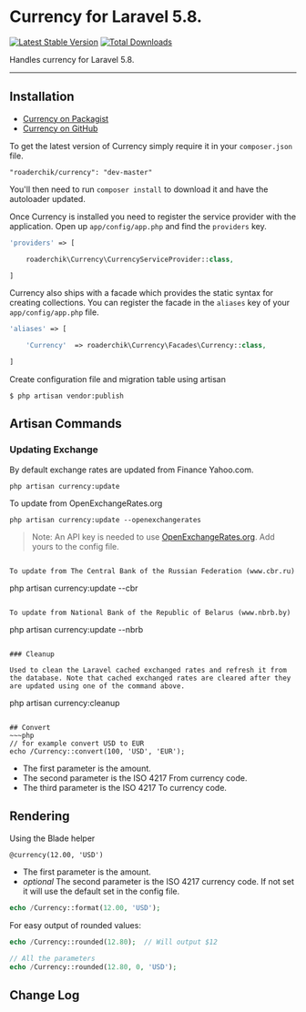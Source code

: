 # Currency for Laravel 5.8.

[![Latest Stable Version](https://poser.pugx.org/elv1ss/currency/v/stable.png)](https://packagist.org/packages/elv1ss/currency) [![Total Downloads](https://poser.pugx.org/elv1ss/currency/downloads.png)](https://packagist.org/packages/elv1ss/currency)

Handles currency for Laravel 5.8.

----------

## Installation

- [Currency on Packagist](https://packagist.org/packages/roaderchik/currency)
- [Currency on GitHub](https://github.com/roaderchik/currency)

To get the latest version of Currency simply require it in your `composer.json` file.

~~~
"roaderchik/currency": "dev-master"
~~~

You'll then need to run `composer install` to download it and have the autoloader updated.

Once Currency is installed you need to register the service provider with the application. Open up `app/config/app.php` and find the `providers` key.

~~~php
'providers' => [

    roaderchik\Currency\CurrencyServiceProvider::class,

]
~~~

Currency also ships with a facade which provides the static syntax for creating collections. You can register the facade in the `aliases` key of your `app/config/app.php` file.

~~~php
'aliases' => [

    'Currency'  => roaderchik\Currency\Facades\Currency::class,

]
~~~

Create configuration file and migration table using artisan

~~~
$ php artisan vendor:publish
~~~

## Artisan Commands

### Updating Exchange

By default exchange rates are updated from Finance Yahoo.com.

~~~
php artisan currency:update
~~~

To update from OpenExchangeRates.org
~~~
php artisan currency:update --openexchangerates
~~~
> Note: An API key is needed to use [OpenExchangeRates.org](http://OpenExchangeRates.org). Add yours to the config file.
~~~

To update from The Central Bank of the Russian Federation (www.cbr.ru)
~~~
php artisan currency:update --cbr
~~~

To update from National Bank of the Republic of Belarus (www.nbrb.by)
~~~
php artisan currency:update --nbrb
~~~

### Cleanup

Used to clean the Laravel cached exchanged rates and refresh it from the database. Note that cached exchanged rates are cleared after they are updated using one of the command above.

~~~
php artisan currency:cleanup
~~~

## Convert
~~~php
// for example convert USD to EUR
echo /Currency::convert(100, 'USD', 'EUR');
~~~

- The first parameter is the amount.
- The second parameter is the ISO 4217 From currency code.
- The third parameter is the ISO 4217 To currency code.

## Rendering

Using the Blade helper

~~~html
@currency(12.00, 'USD')
~~~

- The first parameter is the amount.
- *optional* The second parameter is the ISO 4217 currency code. If not set it will use the default set in the config file.

~~~php
echo /Currency::format(12.00, 'USD');
~~~

For easy output of rounded values:

~~~php
echo /Currency::rounded(12.80);  // Will output $12

// All the parameters
echo /Currency::rounded(12.80, 0, 'USD');
~~~

## Change Log
